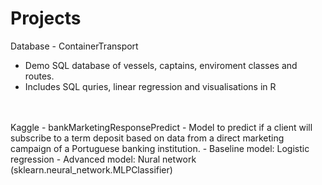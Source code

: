 # Projects
Database - ContainerTransport
 - Demo SQL database of vessels, captains, enviroment classes and routes.
 - Includes SQL quries, linear regression and visualisations in R
<br />
<br />
Kaggle - bankMarketingResponsePredict
 - Model to predict if a client will subscribe to a term deposit based on data from a direct marketing campaign of a Portuguese banking institution.
 - Baseline model: Logistic regression
 - Advanced model: Nural network (sklearn.neural_network.MLPClassifier)
